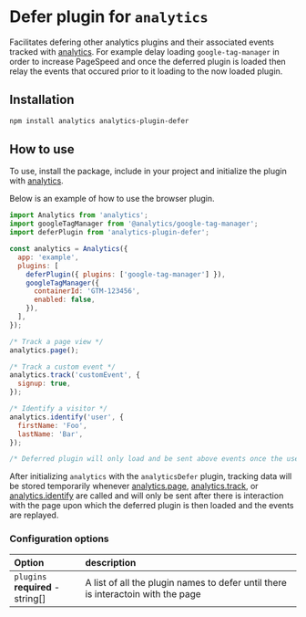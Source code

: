# Defer plugin for `analytics`

Facilitates defering other analytics plugins and their associated events tracked with [analytics](https://www.npmjs.com/package/analytics). For example delay loading `google-tag-manager` in order to increase PageSpeed and once the deferred plugin is loaded then relay the events that occured prior to it loading to the now loaded plugin.

## Installation

```bash
npm install analytics analytics-plugin-defer
```

## How to use

To use, install the package, include in your project and initialize the plugin with [analytics](https://www.npmjs.com/package/analytics).

Below is an example of how to use the browser plugin.

```js
import Analytics from 'analytics';
import googleTagManager from '@analytics/google-tag-manager';
import deferPlugin from 'analytics-plugin-defer';

const analytics = Analytics({
  app: 'example',
  plugins: [
    deferPlugin({ plugins: ['google-tag-manager'] }),
    googleTagManager({
      containerId: 'GTM-123456',
      enabled: false,
    }),
  ],
});

/* Track a page view */
analytics.page();

/* Track a custom event */
analytics.track('customEvent', {
  signup: true,
});

/* Identify a visitor */
analytics.identify('user', {
  firstName: 'Foo',
  lastName: 'Bar',
});

/* Deferred plugin will only load and be sent above events once the user iteracts with the page */
```

After initializing `analytics` with the `analyticsDefer` plugin, tracking data will be stored temporarily whenever [analytics.page](https://getanalytics.io/api/#analyticspage), [analytics.track](https://getanalytics.io/api/#analyticstrack), or [analytics.identify](https://getanalytics.io/api/#analyticsidentify) are called and will only be sent after there is interaction with the page upon which the deferred plugin is then loaded and the events are replayed.

### Configuration options

| Option                                 | description                                                                      |
| :------------------------------------- | :------------------------------------------------------------------------------- |
| `plugins` <br/>**required** - string[] | A list of all the plugin names to defer until there is interactoin with the page |
